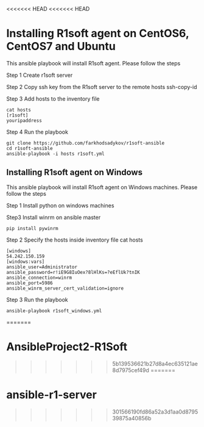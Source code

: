 <<<<<<< HEAD
<<<<<<< HEAD
# Installing R1soft agent on CentOS6, CentOS7 and Ubuntu
This ansible playbook will install R1soft agent. Please follow the steps

Step 1 Create r1soft server


Step 2 Copy ssh key from the R1soft server to the remote hosts
ssh-copy-id


Step 3 Add hosts to the inventory file
```
cat hosts
[r1soft]
youripaddress

```

Step 4 Run the playbook 

```
git clone https://github.com/farkhodsadykov/r1soft-ansible
cd r1soft-ansible
ansible-playbook -i hosts r1soft.yml
```


## Installing R1soft agent on Windows
This ansible playbook will install R1soft agent on Windows machines. Please follow the steps

Step 1 Install python on windows machines

Step3 Install winrm on ansible master
```
pip install pywinrm
```

Step 2 Specify the hosts inside inventory file
cat hosts
```
[windows]
54.242.150.159
[windows:vars]
ansible_user=Administrator
ansible_password=r!iE9G8IuOex?8lHlKs=?eEflUk?tnIK
ansible_connection=winrm
ansible_port=5986
ansible_winrm_server_cert_validation=ignore
```

Step 3 Run the playbook 

```
ansible-playbook r1soft_windows.yml
```
=======
# AnsibleProject2-R1Soft
>>>>>>> 5b139536621b27d8a4ec635121ae8d7975cef49d
=======
# ansible-r1-server
>>>>>>> 301566190fd86a52a3d1aa0d879539875a40856b
